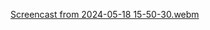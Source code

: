 [Screencast from 2024-05-18 15-50-30.webm](https://github.com/ImalKesara/Snake-Game-v1/assets/136368707/c9980f1f-b8f7-4d41-b097-cc748a98fbda)
